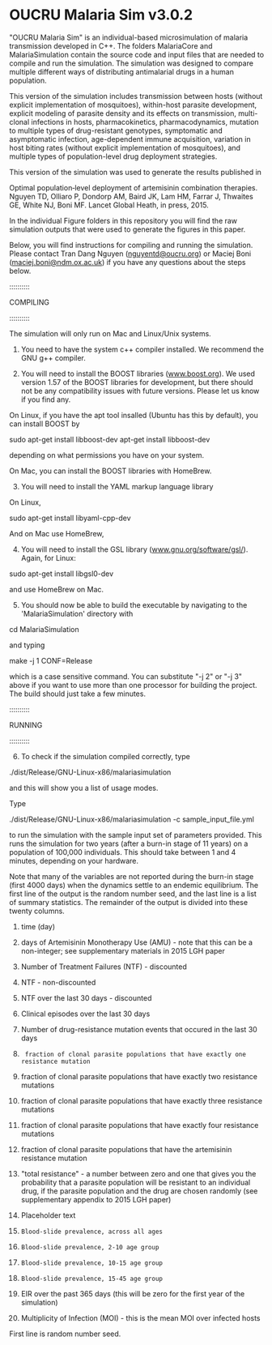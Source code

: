 # OUCRU Malaria Sim v3.0.2

"OUCRU Malaria Sim" is an individual-based microsimulation of malaria transmission developed in C++.  The folders MalariaCore and MalariaSimulation contain the source code and input files that are needed to compile and run the simulation.  The simulation was designed to compare multiple different ways of distributing antimalarial drugs in a human population.

This version of the simulation includes transmission between hosts (without explicit implementation of mosquitoes), within-host parasite development, explicit modeling of parasite density and its effects on transmission, multi-clonal infections in hosts, pharmacokinetics, pharmacodynamics, mutation to multiple types of drug-resistant genotypes, symptomatic and asymptomatic infection, age-dependent immune acquisition, variation in host biting rates (without explicit implementation of mosquitoes), and multiple types of population-level drug deployment strategies. 

This version of the simulation was used to generate the results published in 

   Optimal population‐level deployment of artemisinin combination therapies.
   Nguyen TD, Olliaro P, Dondorp AM, Baird JK, Lam HM, Farrar J, Thwaites GE, White NJ, Boni MF.
   Lancet Global Heath, in press, 2015.
   
In the individual Figure folders in this repository you will find the raw simulation outputs that were used to generate the figures in this paper.

Below, you will find instructions for compiling and running the simulation.  Please contact Tran Dang Nguyen (nguyentd@oucru.org) or Maciej Boni (maciej.boni@ndm.ox.ac.uk) if you have any questions about the steps below.


::::::::::

COMPILING

::::::::::


The simulation will only run on Mac and Linux/Unix systems.  

1. You need to have the system c++ compiler installed.  We recommend the GNU g++ compiler.

2. You will need to install the BOOST libraries (www.boost.org).  We used version 1.57 of the BOOST libraries for development, but there should not be any compatibility issues with future versions.  Please let us know if you find any.

On Linux, if you have the apt tool insalled (Ubuntu has this by default), you can install BOOST by 
 
  sudo apt-get install libboost-dev
  apt-get install libboost-dev
  
depending on what permissions you have on your system.

On Mac, you can install the BOOST libraries with HomeBrew.

3.  You will need to install the YAML markup language library

On Linux,

  sudo apt-get install libyaml-cpp-dev
  
And on Mac use HomeBrew,

4.  You will need to install the GSL library (www.gnu.org/software/gsl/).  Again, for Linux:

  sudo apt-get install libgsl0-dev

and use HomeBrew on Mac.


5.  You should now be able to build the executable by navigating to the 'MalariaSimulation' directory with

  cd MalariaSimulation
  
and typing

  make -j 1 CONF=Release
  
which is a case sensitive command.  You can substitute "-j 2" or "-j 3" above if you want to use more than one processor for building the project.  The build should just take a few minutes.



::::::::::

RUNNING

::::::::::


6.  To check if the simulation compiled correctly, type

  ./dist/Release/GNU-Linux-x86/malariasimulation
  
and this will show you a list of usage modes.

Type

  ./dist/Release/GNU-Linux-x86/malariasimulation -c sample_input_file.yml 
  
to run the simulation with the sample input set of parameters provided.  This runs the simulation for two years (after a burn-in stage of 11 years) on a population of 100,000 individuals.  This should take between 1 and 4 minutes, depending on your hardware.

Note that many of the variables are not reported during the burn-in stage (first 4000 days) when the dynamics settle to an endemic equilibrium.  The first line of the output is the random number seed, and the last line is a list of summary statistics.  The remainder of the output is divided into these twenty columns.

1. 	time (day)
2. 	days of Artemisinin Monotherapy Use (AMU) - note that this can be a non-integer; see supplementary materials in 2015 LGH paper
3. 	Number of Treatment Failures (NTF) - discounted
4. 	NTF - non-discounted
5. 	NTF over the last 30 days - discounted
6. 	Clinical episodes over the last 30 days
7. 	Number of drug-resistance mutation events that occured in the last 30 days
8.  	fraction of clonal parasite populations that have exactly one resistance mutation
9.	fraction of clonal parasite populations that have exactly two resistance mutations
10.	fraction of clonal parasite populations that have exactly three resistance mutations
11.	fraction of clonal parasite populations that have exactly four resistance mutations
12.	fraction of clonal parasite populations that have the artemisinin resistance mutation
13.	"total resistance" - a number between zero and one that gives you the probability that a parasite population will be resistant to an individual drug, if the parasite population and the drug are chosen randomly (see supplementary appendix to 2015 LGH paper)

14.	Placeholder text

15.  	Blood-slide prevalence, across all ages
16.  	Blood-slide prevalence, 2-10 age group
17.  	Blood-slide prevalence, 10-15 age group
18.  	Blood-slide prevalence, 15-45 age group

19.	EIR over the past 365 days (this will be zero for the first year of the simulation)
20.	Multiplicity of Infection (MOI) - this is the mean MOI over infected hosts














First line is random number seed.

  
  
  




